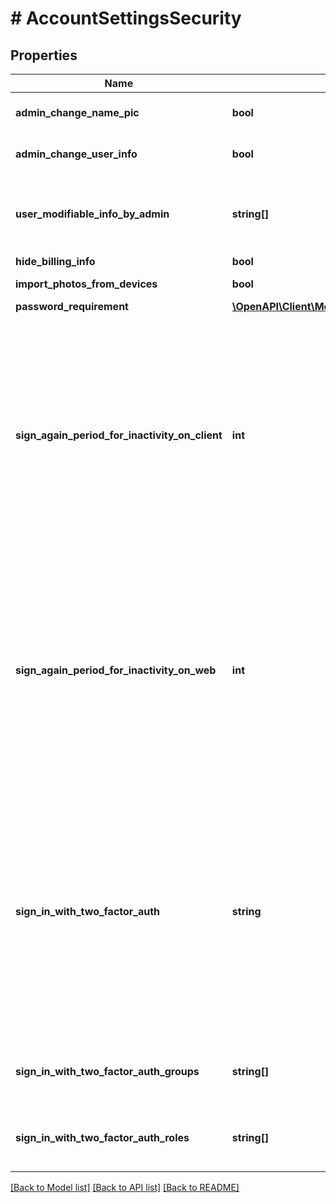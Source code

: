 # # AccountSettingsSecurity

## Properties

Name | Type | Description | Notes
------------ | ------------- | ------------- | -------------
**admin_change_name_pic** | **bool** | Whether to only allow account administrators to change a user&#39;s picture. | [optional]
**admin_change_user_info** | **bool** | Whether to only allow account administrators to change a user&#39;s information. | [optional]
**user_modifiable_info_by_admin** | **string[]** | If the &#x60;admin_change_user_info&#x60; value is &#x60;true&#x60;, the list of the types of user information that only the account administrators can modify:  * &#x60;name&#x60;  * &#x60;profile_picture&#x60;  * &#x60;sign_in_email&#x60;  * &#x60;host_key&#x60; | [optional]
**hide_billing_info** | **bool** | Hide billing information. | [optional]
**import_photos_from_devices** | **bool** | Allow users to import photos from a photo library on a  device. | [optional]
**password_requirement** | [**\OpenAPI\Client\Model\AccountSettingsSecurityPasswordRequirement**](AccountSettingsSecurityPasswordRequirement.md) |  | [optional]
**sign_again_period_for_inactivity_on_client** | **int** | Settings for User Sign In interval requirements after a period of inactivity. If enabled, this setting forces automatic logout of users in Zoom Client app after a set amount of time. &lt;br&gt;  If this setting is disabled, the value of this field will be &#x60;0&#x60;. If the setting is enabled, the value of this field will indicate the **period of inactivity** in minutes after which, an inactive user will be automatically logged out of the Zoom Client. The value for the period of inactivity can be one of the following:&lt;br&gt;  &#x60;5&#x60;: 5 minutes&lt;br&gt; &#x60;10&#x60;: 10 minutes&lt;br&gt; &#x60;15&#x60;: 15 minutes&lt;br&gt; &#x60;30&#x60;: 30 minutes&lt;br&gt; &#x60;45&#x60;: 45 minutes&lt;br&gt; &#x60;60&#x60;: 60 minutes&lt;br&gt; &#x60;90&#x60;: 90 minutes&lt;br&gt; &#x60;120&#x60;: 120 minutes | [optional]
**sign_again_period_for_inactivity_on_web** | **int** | Settings for User Sign In interval requirements after a period of inactivity. If enabled, this setting forces automatic logout of users in Zoom Web Portal after a set amount of time. &lt;br&gt;  If this setting is disabled, the value of this field will be &#x60;0&#x60;. If the setting is enabled, the value of this field will indicate the **period of inactivity** in minutes after which, an inactive user will be automatically logged out of the Zoom Web Portal. The value for the period of inactivity can be one of the following:&lt;br&gt;  &#x60;5&#x60;: 5 minutes&lt;br&gt; &#x60;10&#x60;: 10 minutes&lt;br&gt; &#x60;15&#x60;: 15 minutes&lt;br&gt; &#x60;30&#x60;: 30 minutes&lt;br&gt; &#x60;60&#x60;: 60 minutes&lt;br&gt; &#x60;120&#x60;: 120 minutes | [optional]
**sign_in_with_two_factor_auth** | **string** | Settings for 2FA( [two factor authentication](https://support.zoom.us/hc/en-us/articles/360038247071) ). The value can be one of the following: &#x60;all&#x60;: Two factor authentication will be enabled for all users in the account.&lt;br&gt; &#x60;none&#x60;: Two factor authentication is disabled.&lt;br&gt; &#x60;group&#x60;: Two factor authentication will be enabled for users belonging to specific groups. If 2FA is enabled for certain groups, the group IDs of the group(s) will be provided in the &#x60;sign_in_with_two_factor_auth_groups&#x60; field.&lt;br&gt; &#x60;role&#x60;: Two factor authentication will be enabled only for users assigned with specific roles in the account. If 2FA is enabled for specific roles, the role IDs will be provided in the &#x60;sign_in_with_two_factor_auth_roles&#x60; field. | [optional]
**sign_in_with_two_factor_auth_groups** | **string[]** | This field contains group IDs of groups that have 2FA enabled. This field is only returned if the value of &#x60;sign_in_with_two_factor_auth&#x60; is &#x60;group&#x60; | [optional]
**sign_in_with_two_factor_auth_roles** | **string[]** | This field contains role IDs of roles that have 2FA enabled. This field is only returned if the value of &#x60;sign_in_with_two_factor_auth&#x60; is &#x60;role&#x60;. | [optional]

[[Back to Model list]](../../README.md#models) [[Back to API list]](../../README.md#endpoints) [[Back to README]](../../README.md)
